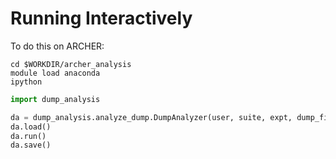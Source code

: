 Running Interactively
=====================

To do this on ARCHER:

    cd $WORKDIR/archer_analysis
    module load anaconda
    ipython
    
```python
import dump_analysis

da = dump_analysis.analyze_dump.DumpAnalyzer(user, suite, expt, dump_file, results_dir)
da.load()
da.run()
da.save()
```